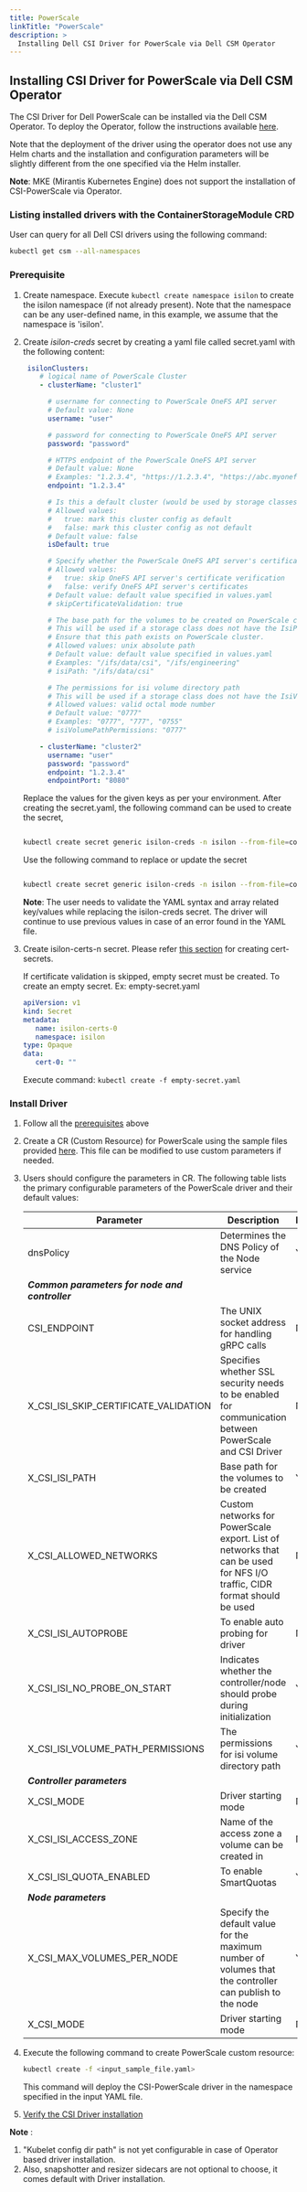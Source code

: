 ```yaml
---
title: PowerScale
linkTitle: "PowerScale"
description: >
  Installing Dell CSI Driver for PowerScale via Dell CSM Operator
---
```


## Installing CSI Driver for PowerScale via Dell CSM Operator

The CSI Driver for Dell PowerScale can be installed via the Dell CSM Operator.
To deploy the Operator, follow the instructions available [here](../../#installation).

Note that the deployment of the driver using the operator does not use any Helm charts and the installation and configuration parameters will be slightly different from the one specified via the Helm installer.

**Note**: MKE (Mirantis Kubernetes Engine) does not support the installation of CSI-PowerScale via Operator.

### Listing installed drivers with the ContainerStorageModule CRD
User can query for all Dell CSI drivers using the following command:
```bash
kubectl get csm --all-namespaces
```


### Prerequisite

1. Create namespace.
   Execute `kubectl create namespace isilon` to create the isilon namespace (if not already present). Note that the namespace can be any user-defined name, in this example, we assume that the namespace is 'isilon'.

2. Create *isilon-creds* secret by creating a yaml file called secret.yaml with the following content:
     ```yaml
      isilonClusters:
         # logical name of PowerScale Cluster
         - clusterName: "cluster1"

           # username for connecting to PowerScale OneFS API server
           # Default value: None
           username: "user"

           # password for connecting to PowerScale OneFS API server
           password: "password"

           # HTTPS endpoint of the PowerScale OneFS API server
           # Default value: None
           # Examples: "1.2.3.4", "https://1.2.3.4", "https://abc.myonefs.com"
           endpoint: "1.2.3.4"

           # Is this a default cluster (would be used by storage classes without ClusterName parameter)
           # Allowed values:
           #   true: mark this cluster config as default
           #   false: mark this cluster config as not default
           # Default value: false
           isDefault: true

           # Specify whether the PowerScale OneFS API server's certificate chain and host name should be verified.
           # Allowed values:
           #   true: skip OneFS API server's certificate verification
           #   false: verify OneFS API server's certificates
           # Default value: default value specified in values.yaml
           # skipCertificateValidation: true

           # The base path for the volumes to be created on PowerScale cluster
           # This will be used if a storage class does not have the IsiPath parameter specified.
           # Ensure that this path exists on PowerScale cluster.
           # Allowed values: unix absolute path
           # Default value: default value specified in values.yaml
           # Examples: "/ifs/data/csi", "/ifs/engineering"
           # isiPath: "/ifs/data/csi"

           # The permissions for isi volume directory path
           # This will be used if a storage class does not have the IsiVolumePathPermissions parameter specified.
           # Allowed values: valid octal mode number
           # Default value: "0777"
           # Examples: "0777", "777", "0755"
           # isiVolumePathPermissions: "0777"

         - clusterName: "cluster2"
           username: "user"
           password: "password"
           endpoint: "1.2.3.4"
           endpointPort: "8080"
      ```

   Replace the values for the given keys as per your environment. After creating the secret.yaml, the following command can be used to create the secret,  
   ```bash

   kubectl create secret generic isilon-creds -n isilon --from-file=config=secret.yaml
   ```

   Use the following command to replace or update the secret

   ```bash
   
   kubectl create secret generic isilon-creds -n isilon --from-file=config=secret.yaml -o yaml --dry-run | kubectl replace -f -
   ```

   **Note**: The user needs to validate the YAML syntax and array related key/values while replacing the isilon-creds secret.
   The driver will continue to use previous values in case of an error found in the YAML file.

3. Create isilon-certs-n secret.
      Please refer [this section](../../../../csidriver/installation/helm/isilon/#certificate-validation-for-onefs-rest-api-calls) for creating cert-secrets.

      If certificate validation is skipped, empty secret must be created. To create an empty secret. Ex: empty-secret.yaml

      ```yaml
      apiVersion: v1
      kind: Secret
      metadata:
         name: isilon-certs-0
         namespace: isilon
      type: Opaque
      data:
         cert-0: ""
      ```
      Execute command: ```kubectl create -f empty-secret.yaml```

### Install Driver

1. Follow all the [prerequisites](#prerequisite) above

2. Create a CR (Custom Resource) for PowerScale using the sample files provided
   [here](https://github.com/dell/csm-operator/tree/master/samples). This file can be modified to use custom parameters if needed.

3. Users should configure the parameters in CR. The following table lists the primary configurable parameters of the PowerScale driver and their default values:

   | Parameter | Description | Required | Default |
   | --------- | ----------- | -------- |-------- |
   | dnsPolicy | Determines the DNS Policy of the Node service | Yes | ClusterFirstWithHostNet |
   | ***Common parameters for node and controller*** |
   | CSI_ENDPOINT | The UNIX socket address for handling gRPC calls | No | /var/run/csi/csi.sock |
   | X_CSI_ISI_SKIP_CERTIFICATE_VALIDATION | Specifies whether SSL security needs to be enabled for communication between PowerScale and CSI Driver | No | true |
   | X_CSI_ISI_PATH | Base path for the volumes to be created | Yes | |
   | X_CSI_ALLOWED_NETWORKS | Custom networks for PowerScale export. List of networks that can be used for NFS I/O traffic, CIDR format should be used | No | empty |
   | X_CSI_ISI_AUTOPROBE | To enable auto probing for driver | No | true |
   | X_CSI_ISI_NO_PROBE_ON_START | Indicates whether the controller/node should probe during initialization | Yes | |
   | X_CSI_ISI_VOLUME_PATH_PERMISSIONS | The permissions for isi volume directory path | Yes | 0777 |
   | ***Controller parameters*** |
   | X_CSI_MODE   | Driver starting mode  | No | controller |
   | X_CSI_ISI_ACCESS_ZONE | Name of the access zone a volume can be created in | No | System |
   | X_CSI_ISI_QUOTA_ENABLED | To enable SmartQuotas | Yes | |
   | ***Node parameters*** |
   | X_CSI_MAX_VOLUMES_PER_NODE | Specify the default value for the maximum number of volumes that the controller can publish to the node | Yes | 0 |
   | X_CSI_MODE   | Driver starting mode  | No | node |

4.  Execute the following command to create PowerScale custom resource:
    ```bash
    kubectl create -f <input_sample_file.yaml>
    ``` 
    This command will deploy the CSI-PowerScale driver in the namespace specified in the input YAML file.

5.  [Verify the CSI Driver installation](../#verifying-the-driver-installation)

**Note** :
   1. "Kubelet config dir path" is not yet configurable in case of Operator based driver installation.
   2. Also, snapshotter and resizer sidecars are not optional to choose, it comes default with Driver installation.